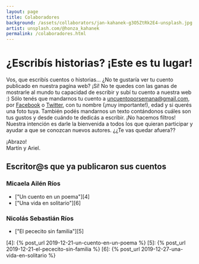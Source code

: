 ```yaml
---
layout: page
title: Colaboradores
background: /assets/collaborators/jan-kahanek-g3O5ZtRk2E4-unsplash.jpg
artist: unsplash.com/@honza_kahanek
permalink: /colaboradores.html
---
```


# ¿Escribís historias? ¡Este es tu lugar!

Vos, que escribís cuentos o historias... ¿No te gustaría ver tu cuento
publicado en nuestra pagina web? ¡Sí! No te quedes con las ganas de mostrarle
al mundo tu capacidad de escribir y subí tu cuento a nuestra web :) Sólo tenés
que mandarnos tu cuento a [uncuentoporsemana@gmail.com][1], por [Facebook][2] o
[Twitter][3], con tu nombre (¡muy importante!), edad y si querés una foto tuya.
También podés mandarnos un texto contándonos cuáles son tus gustos y desde
cuándo te dedicás a escribir. ¡No hacemos filtros! Nuestra intención es darle
la bienvenida a todos los que quieran participar y ayudar a que se conozcan
nuevos autores. ¿¿Te vas quedar afuera??

¡Abrazo!<br />
Martín y Ariel.

## Escritor@s que ya publicaron sus cuentos

### Micaela Ailén Ríos
* ["Un cuento en un poema"][4]
* ["Una vida en solitario"][6]

### Nicolás Sebastián Ríos
* ["El pececito sin familia"][5]

[1]: mailto:uncuentoporsemana@gmail.com
[2]: https://facebook.com/uncuentoporsemana
[3]: https://twitter.com/1cuentoxsemana
[4]: {% post_url 2019-12-21-un-cuento-en-un-poema %}
[5]: {% post_url 2019-12-21-el-pececito-sin-familia %}
[6]: {% post_url 2019-12-27-una-vida-en-solitario %}
